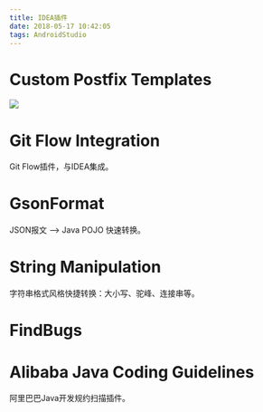 ```yaml
---
title: IDEA插件
date: 2018-05-17 10:42:05
tags: AndroidStudio
---
```


# Custom Postfix Templates #

![](https://user-gold-cdn.xitu.io/2018/5/6/16335f07097795ef?imageslim)

# Git Flow Integration #

Git Flow插件，与IDEA集成。

# GsonFormat #

JSON报文 --> Java POJO 快速转换。

# String Manipulation #

字符串格式风格快捷转换：大小写、驼峰、连接串等。

# FindBugs #

# Alibaba Java Coding Guidelines #

阿里巴巴Java开发规约扫描插件。